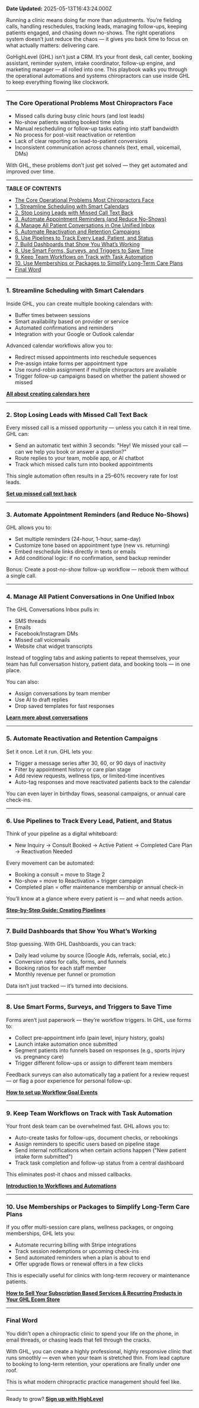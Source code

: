 **Date Updated:** 2025-05-13T16:43:24.000Z

Running a clinic means doing far more than adjustments. You’re fielding calls, handling reschedules, tracking leads, managing follow-ups, keeping patients engaged, and chasing down no-shows. The right operations system doesn’t just reduce the chaos — it gives you back time to focus on what actually matters: delivering care.

GoHighLevel (GHL) isn’t just a CRM. It’s your front desk, call center, booking assistant, reminder system, intake coordinator, follow-up engine, and marketing manager — all rolled into one. This playbook walks you through the operational automations and systems chiropractors can use inside GHL to keep everything flowing like clockwork.

---

### **The Core Operational Problems Most Chiropractors Face**

  
* Missed calls during busy clinic hours (and lost leads)
* No-show patients wasting booked time slots
* Manual rescheduling or follow-up tasks eating into staff bandwidth
* No process for post-visit reactivation or retention
* Lack of clear reporting on lead-to-patient conversions
* Inconsistent communication across channels (text, email, voicemail, DMs)

With GHL, these problems don’t just get solved — they get automated and improved over time.

---

**TABLE OF CONTENTS**

* [The Core Operational Problems Most Chiropractors Face](#The-Core-Operational-Problems-Most-Chiropractors-Face)
* [1\. Streamline Scheduling with Smart Calendars](#1.-Streamline-Scheduling-with-Smart-Calendars)
* [2\. Stop Losing Leads with Missed Call Text Back](#2.-Stop-Losing-Leads-with-Missed-Call-Text-Back)
* [3\. Automate Appointment Reminders (and Reduce No-Shows)](#3.-Automate-Appointment-Reminders-%28and-Reduce-No-Shows%29)
* [4\. Manage All Patient Conversations in One Unified Inbox](#4.-Manage-All-Patient-Conversations-in-One-Unified-Inbox)
* [5\. Automate Reactivation and Retention Campaigns](#5.-Automate-Reactivation-and-Retention-Campaigns)
* [6\. Use Pipelines to Track Every Lead, Patient, and Status](#6.-Use-Pipelines-to-Track-Every-Lead,-Patient,-and-Status)
* [7\. Build Dashboards that Show You What’s Working](#7.-Build-Dashboards-that-Show-You-What%E2%80%99s-Working)
* [8\. Use Smart Forms, Surveys, and Triggers to Save Time](#8.-Use-Smart-Forms,-Surveys,-and-Triggers-to-Save-Time)
* [9\. Keep Team Workflows on Track with Task Automation](#9.-Keep-Team-Workflows-on-Track-with-Task-Automation)
* [10\. Use Memberships or Packages to Simplify Long-Term Care Plans](#10.-Use-Memberships-or-Packages-to-Simplify-Long-Term-Care-Plans)
* [Final Word](#Final-Word)

---

### **1\. Streamline Scheduling with Smart Calendars**

Inside GHL, you can create multiple booking calendars with:

* Buffer times between sessions
* Smart availability based on provider or service
* Automated confirmations and reminders
* Integration with your Google or Outlook calendar

Advanced calendar workflows allow you to:

* Redirect missed appointments into reschedule sequences
* Pre-assign intake forms per appointment type
* Use round-robin assignment if multiple chiropractors are available
* Trigger follow-up campaigns based on whether the patient showed or missed

  
**[All about creating calendars here](https://help.gohighlevel.com/support/solutions/folders/48000666396)**

---

### **2\. Stop Losing Leads with Missed Call Text Back**

Every missed call is a missed opportunity — unless you catch it in real time. GHL can:

* Send an automatic text within 3 seconds: "Hey! We missed your call — can we help you book or answer a question?"
* Route replies to your team, mobile app, or AI chatbot
* Track which missed calls turn into booked appointments

This single automation often results in a 25–60% recovery rate for lost leads.

  
**[Set up missed call text back](https://help.gohighlevel.com/support/solutions/articles/48001239140-where-and-how-to-configure-the-missed-call-text-back-feature)**

---

### **3\. Automate Appointment Reminders (and Reduce No-Shows)**

GHL allows you to:

* Set multiple reminders (24-hour, 1-hour, same-day)
* Customize tone based on appointment type (new vs. returning)
* Embed reschedule links directly in texts or emails
* Add conditional logic: if no confirmation, send backup reminder

Bonus: Create a post-no-show follow-up workflow — rebook them without a single call.

---

### **4\. Manage All Patient Conversations in One Unified Inbox**

The GHL Conversations Inbox pulls in:

* SMS threads
* Emails
* Facebook/Instagram DMs
* Missed call voicemails
* Website chat widget transcripts

Instead of toggling tabs and asking patients to repeat themselves, your team has full conversation history, patient data, and booking tools — in one place.

You can also:

* Assign conversations by team member
* Use AI to draft replies
* Drop saved templates for fast responses

**[Learn more about conversations](https://help.gohighlevel.com/support/solutions/folders/48000666160)**

---

### **5\. Automate Reactivation and Retention Campaigns**

Set it once. Let it run. GHL lets you:

* Trigger a message series after 30, 60, or 90 days of inactivity
* Filter by appointment history or care plan stage
* Add review requests, wellness tips, or limited-time incentives
* Auto-tag responses and move reactivated patients back to the calendar

You can even layer in birthday flows, seasonal campaigns, or annual care check-ins.

---

### **6\. Use Pipelines to Track Every Lead, Patient, and Status**

Think of your pipeline as a digital whiteboard:

* New Inquiry → Consult Booked → Active Patient → Completed Care Plan → Reactivation Needed

Every movement can be automated:

* Booking a consult = move to Stage 2
* No-show = move to Reactivation + trigger campaign
* Completed plan = offer maintenance membership or annual check-in

You’ll know at a glance where every patient is — and what needs action.

  
**[Step-by-Step Guide: Creating Pipelines](https://help.gohighlevel.com/support/solutions/articles/155000001985-step-by-step-guide-creating-pipelines)**

  
---

### **7\. Build Dashboards that Show You What’s Working**

Stop guessing. With GHL Dashboards, you can track:

* Daily lead volume by source (Google Ads, referrals, social, etc.)
* Conversion rates for calls, forms, and funnels
* Booking ratios for each staff member
* Monthly revenue per funnel or promotion

Data isn’t just tracked — it’s turned into decisions.

---

### **8\. Use Smart Forms, Surveys, and Triggers to Save Time**

Forms aren’t just paperwork — they’re workflow triggers. In GHL, use forms to:

* Collect pre-appointment info (pain level, injury history, goals)
* Launch intake automation once submitted
* Segment patients into funnels based on responses (e.g., sports injury vs. pregnancy care)
* Trigger different follow-ups or assign to different team members

Feedback surveys can also automatically tag a patient for a review request — or flag a poor experience for personal follow-up.

**[How to set up Workflow Goal Events](https://help.gohighlevel.com/support/solutions/articles/48001221575-how-to-set-up-workflow-goal-events)**

---

### **9\. Keep Team Workflows on Track with Task Automation**

Your front desk team can be overwhelmed fast. GHL allows you to:

* Auto-create tasks for follow-ups, document checks, or rebookings
* Assign reminders to specific users based on pipeline stage
* Send internal notifications when certain actions happen ("New patient intake form submitted")
* Track task completion and follow-up status from a central dashboard

This eliminates post-it chaos and missed callbacks.

**[Introduction to Workflows and Automations](https://help.gohighlevel.com/support/solutions/articles/155000002445-introduction-to-workflows-and-automations)**

---

### **10\. Use Memberships or Packages to Simplify Long-Term Care Plans**

If you offer multi-session care plans, wellness packages, or ongoing memberships, GHL lets you:

* Automate recurring billing with Stripe integrations
* Track session redemptions or upcoming check-ins
* Send automated reminders when a plan is about to end
* Offer upgrade flows or renewal offers in a few clicks

This is especially useful for clinics with long-term recovery or maintenance patients.  
  
**[How to Sell Your Subscription Based Services & Recurring Products in Your GHL Ecom Store](https://help.gohighlevel.com/support/solutions/articles/155000002833-how-to-sell-your-subscription-based-services-recurring-products-in-your-ghl-ecom-store)**

---

### **Final Word**

You didn’t open a chiropractic clinic to spend your life on the phone, in email threads, or chasing leads that fell through the cracks.

With GHL, you can create a highly professional, highly responsive clinic that runs smoothly — even when your team is stretched thin. From lead capture to booking to long-term retention, your operations are finally under one roof.

This is what modern chiropractic practice management should feel like.

---

Ready to grow? **[Sign up with HighLevel](https://www.gohighlevel.com/?utm%5Fsource=seo&utm%5Fmedium=organic&utm%5Fcampaign=chiropractor&utm%5Fterm=chiropractor&utm%5Fcontent=playbook)**

  
